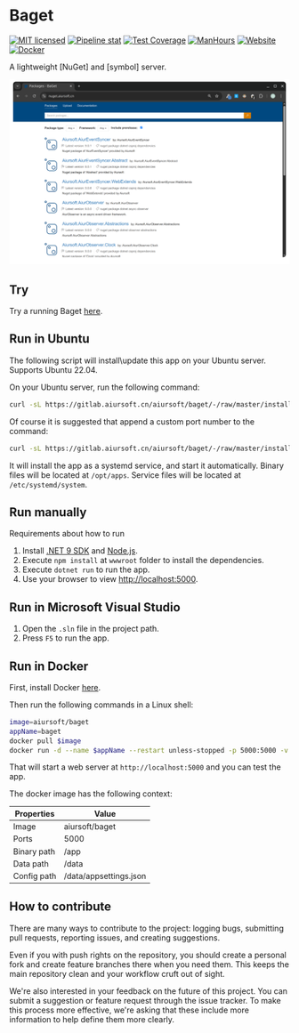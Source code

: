 # Baget

[![MIT licensed](https://img.shields.io/badge/license-MIT-blue.svg)](https://gitlab.aiursoft.cn/aiursoft/Baget/-/blob/master/LICENSE)
[![Pipeline stat](https://gitlab.aiursoft.cn/aiursoft/Baget/badges/master/pipeline.svg)](https://gitlab.aiursoft.cn/aiursoft/Baget/-/pipelines)
[![Test Coverage](https://gitlab.aiursoft.cn/aiursoft/Baget/badges/master/coverage.svg)](https://gitlab.aiursoft.cn/aiursoft/Baget/-/pipelines)
[![ManHours](https://manhours.aiursoft.cn/r/gitlab.aiursoft.cn/aiursoft/Baget.svg)](https://gitlab.aiursoft.cn/aiursoft/Baget/-/commits/master?ref_type=heads)
[![Website](https://img.shields.io/website?url=https%3A%2F%2Fnuget.aiursoft.cn%2F)](https://nuget.aiursoft.cn)
[![Docker](https://img.shields.io/docker/pulls/aiursoft/baget.svg)](https://hub.docker.com/r/aiursoft/baget)

A lightweight [NuGet] and [symbol] server.

![overview](./screenshot.png)


## Try

Try a running Baget [here](https://nuget.aiursoft.cn).

## Run in Ubuntu

The following script will install\update this app on your Ubuntu server. Supports Ubuntu 22.04.

On your Ubuntu server, run the following command:

```bash
curl -sL https://gitlab.aiursoft.cn/aiursoft/baget/-/raw/master/install.sh | sudo bash
```

Of course it is suggested that append a custom port number to the command:

```bash
curl -sL https://gitlab.aiursoft.cn/aiursoft/baget/-/raw/master/install.sh | sudo bash -s 8080
```

It will install the app as a systemd service, and start it automatically. Binary files will be located at `/opt/apps`. Service files will be located at `/etc/systemd/system`.

## Run manually

Requirements about how to run

1. Install [.NET 9 SDK](http://dot.net/) and [Node.js](https://nodejs.org/).
2. Execute `npm install` at `wwwroot` folder to install the dependencies.
3. Execute `dotnet run` to run the app.
4. Use your browser to view [http://localhost:5000](http://localhost:5000).

## Run in Microsoft Visual Studio

1. Open the `.sln` file in the project path.
2. Press `F5` to run the app.

## Run in Docker

First, install Docker [here](https://docs.docker.com/get-docker/).

Then run the following commands in a Linux shell:

```bash
image=aiursoft/baget
appName=baget
docker pull $image
docker run -d --name $appName --restart unless-stopped -p 5000:5000 -v /var/www/$appName:/data $image
```

That will start a web server at `http://localhost:5000` and you can test the app.

The docker image has the following context:

| Properties  | Value                           |
|-------------|---------------------------------|
| Image       | aiursoft/baget                  |
| Ports       | 5000                            |
| Binary path | /app                            |
| Data path   | /data                           |
| Config path | /data/appsettings.json          |

## How to contribute

There are many ways to contribute to the project: logging bugs, submitting pull requests, reporting issues, and creating suggestions.

Even if you with push rights on the repository, you should create a personal fork and create feature branches there when you need them. This keeps the main repository clean and your workflow cruft out of sight.

We're also interested in your feedback on the future of this project. You can submit a suggestion or feature request through the issue tracker. To make this process more effective, we're asking that these include more information to help define them more clearly.
